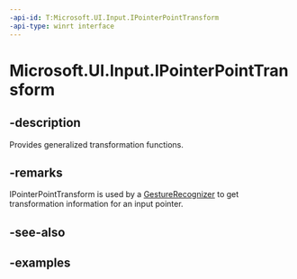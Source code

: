 ```yaml
---
-api-id: T:Microsoft.UI.Input.IPointerPointTransform
-api-type: winrt interface
---
```


# Microsoft.UI.Input.IPointerPointTransform

<!--
public interface IPointerPointTransform
-->

## -description

Provides generalized transformation functions.

## -remarks

IPointerPointTransform is used by a [GestureRecognizer](gesturerecognizer.md) to get transformation information for an input pointer.

## -see-also

## -examples
